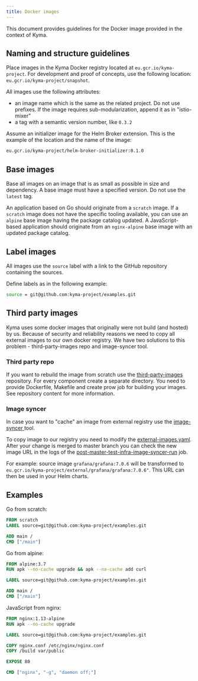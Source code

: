 ```yaml
---
title: Docker images
---
```


This document provides guidelines for the Docker image provided in the context of Kyma.

## Naming and structure guidelines

Place images in the Kyma Docker registry located at `eu.gcr.io/kyma-project`. For development and proof of concepts, use the following location: `eu.gcr.io/kyma-project/snapshot`.

All images use the following attributes:

- an image name which is the same as the related project. Do not use prefixes. If the image requires sub-modularization, append it as in "istio-mixer"
- a tag with a semantic version number, like `0.3.2`

Assume an initializer image for the Helm Broker extension. This is the example of the location and the name of the image:

```bash
eu.gcr.io/kyma-project/helm-broker-initializer:0.1.0
```

## Base images

Base all images on an image that is as small as possible in size and dependency. A base image must have a specified version. Do not use the `latest` tag.

An application based on Go should originate from a `scratch` image. If a `scratch` image does not have the specific tooling available, you can use an `alpine` base image having the package catalog updated.
A JavaScript-based application should originate from an `nginx-alpine` base image with an updated package catalog.

## Label images

All images use the `source` label with a link to the GitHub repository containing the sources.

Define labels as in the following example:

```bash
source = git@github.com:kyma-project/examples.git
```

## Third party images

Kyma uses some docker images that originally were not build (and hosted) by us. 
Because of security and reliability reasons we need to copy all external images 
to our own docker registry.
We have two solutions to this problem - third-party-images repo and image-syncer tool.

### Third party repo

If you want to rebuild the image from scratch use the [third-party-images](https://github.com/kyma-incubator/third-party-images) repository.
For every component create a separate directory. You need to provide Dockerfile, Makefile and create prow job for building your images.
See repository content for more information.

### Image syncer

In case you want to "cache" an image from external registry use the [image-syncer
](https://github.com/kyma-project/test-infra/tree/master/development/image-syncer)
tool. 

To copy image to our registry you need to modify the [external-images.yaml](https://github.com/kyma-project/test-infra/blob/master/development/image-syncer/external-images.yaml).
After your change is merged to master branch you can check the new image URL in the logs of the [post-master-test-infra-image-syncer-run](https://status.build.kyma-project.io/job-history/kyma-prow-logs/logs/post-master-test-infra-image-syncer-run) job.

For example: source image `grafana/grafana:7.0.6` will be transformed to `eu.gcr.io/kyma-project/external/grafana/grafana:7.0.6"`.
This URL can then be used in your Helm charts.

## Examples

Go from scratch:

```Dockerfile
FROM scratch
LABEL source=git@github.com:kyma-project/examples.git

ADD main /
CMD ["/main"]
```

Go from alpine:

```Dockerfile
FROM alpine:3.7
RUN apk --no-cache upgrade && apk --no-cache add curl

LABEL source=git@github.com:kyma-project/examples.git

ADD main /
CMD ["/main"]
```

JavaScript from nginx:

```Dockerfile
FROM nginx:1.13-alpine
RUN apk --no-cache upgrade

LABEL source=git@github.com:kyma-project/examples.git

COPY nginx.conf /etc/nginx/nginx.conf
COPY /build var/public

EXPOSE 80

CMD ["nginx", "-g", "daemon off;"]
```
